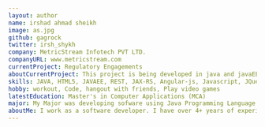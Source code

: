 ```yaml
---
layout: author
name: irshad ahmad sheikh
image: as.jpg
github: gagrock
twitter: irsh_shykh
company: MetricStream Infotech PVT LTD.
companyURL: www.metricstream.com
currentProject: Regulatory Engagements
aboutCurrentProject: This project is being developed in java and javaEE and HTML5. My main contribution is to develop rest Api services.
skills: JAVA, HTML5, JAVAEE, REST, JAX-RS, Angular-js, Javascript, JQuery, C++, Lua, SQl, WebDesign, CSS3, Groovy
hobby: workout, Code, hangout with friends, Play video games
latestEducation: Master's in Computer Applications (MCA)
major: My Major was developing sofware using Java Programming Language.
aboutMe: I work as a software developer. I have over 4+ years of experience in developing web applications and Java Enterprise applications. 
---
```

